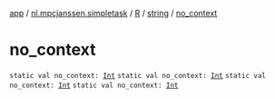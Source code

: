 [app](../../../index.md) / [nl.mpcjanssen.simpletask](../../index.md) / [R](../index.md) / [string](index.md) / [no_context](.)

# no_context

`static val no_context: `[`Int`](https://kotlinlang.org/api/latest/jvm/stdlib/kotlin/-int/index.html)
`static val no_context: `[`Int`](https://kotlinlang.org/api/latest/jvm/stdlib/kotlin/-int/index.html)
`static val no_context: `[`Int`](https://kotlinlang.org/api/latest/jvm/stdlib/kotlin/-int/index.html)
`static val no_context: `[`Int`](https://kotlinlang.org/api/latest/jvm/stdlib/kotlin/-int/index.html)